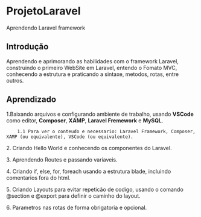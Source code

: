 # ProjetoLaravel
 Aprendendo Laravel framework

 <h2>Introdução</h2>

Aprendendo e aprimorando as habilidades com o framework Laravel, construindo o primeiro WebSite em Laravel, entendo o Fomato MVC, conhecendo a estrutura e praticando a sintaxe, metodos, rotas, entre outros.

<h2>Aprendizado</h2>

<p>1.Baixando arquivos e configurando ambiente de trabalho, usando <b>VSCode</b> como editor, <b>Composer</b>, <b>XAMP</b>, <b>Laravel Fremework</b> e <b>MySQL</b>.</p> 

        1.1 Para ver o conteudo e necessario: Laravel Framework, Composer, XAMP (ou equivalente), VSCode (ou equivalente).

<p>2. Criando Hello World e conhecendo os componentes do Laravel.</p>

<p>3. Aprendendo Routes e passando variaveis.</p>

<p>4. Criando if, else, for, foreach usando a estrutura blade, incluindo comentarios fora do html.</p>

<p>5. Criando Layouts para evitar repeticão de codigo, usando o comando @section e @export para definir o caminho do layout.</p>

<p>6. Parametros nas rotas de forma obrigatoria e opcional.</p>